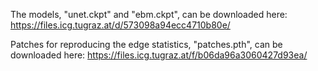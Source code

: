 The models, "unet.ckpt" and "ebm.ckpt", can be downloaded here: https://files.icg.tugraz.at/d/573098a94ecc4710b80e/

Patches for reproducing the edge statistics, "patches.pth", can be downloaded here: https://files.icg.tugraz.at/f/b06da96a3060427d93ea/
